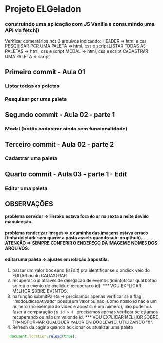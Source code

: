 # Projeto ELGeladon 
### construindo uma aplicação com JS Vanilla e consumindo uma API via fetch() 

Verificar comentários nos 3 arquivos indicando:
    HEADER => html e css
    PESQUISAR POR UMA PALETA => html, css e script 
    LISTAR TODAS AS PALETAS => html, css e script
    MODAL => html, css e script
    CADASTRAR UMA PALETA => script 

## Primeiro commit - Aula 01
### Listar todas as paletas 
### Pesquisar por uma paleta 

## Segundo commit - Aula 02 - parte 1
### Modal (botão cadastrar ainda sem funcionalidade)

## Terceiro commit - Aula 02 - parte 2
### Cadastrar uma paleta

## Quarto commit - Aula 03 - parte 1 - Edit
### Editar uma paleta

## OBSERVAÇÕES 
#### problema servidor => Heroku estava fora do ar na sexta a noite devido manutenção. 
#### problema renderizar images => o caminho das imagens estava errado (tinha deletado sem querer a pasta assets quando subi no github). ATENÇÃO => SEMPRE CONFERIR O ENDEREÇO DA IMAGEM E NOMES DOS ARQUIVOS. 
#### editar uma paleta => ajustes em relação à apostila: 
1. passar um valor booleano (isEdit) pra identificar se o onclick veio do EDITAR ou do CADASTRAR
2. recuperar o id através de delegação de eventos (identofocar qual botão sofreu o evento de onclick e recuperar o id). *** VOU EXPLICAR MELHOR SOBRE EVENTOS. 
3. na função submitPaleta => precisamos apenas verificar se a flag "modoEdicaoAtivado" possui um valor ou não. Como nosso id não é um número (no exemplo do vídeo e apostila é um número), não podemos fazer a comparação ```js id > 0 ``` precisamos apenas verificar se estamos recuperando ou não um valor de id. *** VOU EXPLICAR MELHOR SOBRE TRANSFORMAR QUALQUER VALOR EM BOOLEANO, UTILIZANDO "!!".
4. Refresh da página quando adicionar ou atualizar uma paleta
```js 
  document.location.reload(true);
``` 

